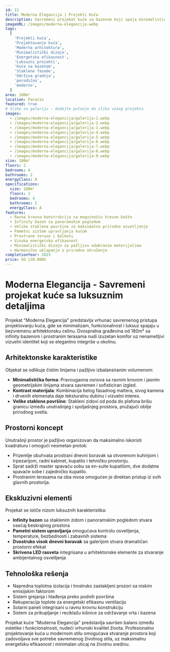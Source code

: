 ```yaml
---
id: 11
title: Moderna Elegancija | Projekti Kuća
description: Savremeni projekat kuće sa bazenom koji spaja minimalističku estetiku i vrhunski komfor. Profesionalno projektovanje kuća sa naglaskom na otvorene prostore, velike staklene površine i energetsku efikasnost. Idealno rešenje za moderan stil života koji traži luksuz, funkcionalnost i jedinstveni arhitektonski izraz.
imageURL: /images/moderna-elegancija.webp
tags:
  [
    'Projekti kuća',
    'Projektovanje kuća',
    'Moderna arhitektura',
    'Minimalistički dizajn',
    'Energetska efikasnost',
    'Luksuzni projekti',
    'Kuća sa bazenom',
    'Staklene fasade',
    'Održiva gradnja',
    'porodično',
    'moderno',
  ]
area: 180m²
location: Paraćin
featured: true
# Slike za galeriju - dodajte putanje do slika vašeg projekta
images:
  - /images/moderna-elegancija/galerija-1.webp
  - /images/moderna-elegancija/galerija-2.webp
  - /images/moderna-elegancija/galerija-3.webp
  - /images/moderna-elegancija/galerija-4.webp
  - /images/moderna-elegancija/galerija-5.webp
  - /images/moderna-elegancija/galerija-6.webp
  - /images/moderna-elegancija/galerija-7.webp
  - /images/moderna-elegancija/galerija-8.webp
  - /images/moderna-elegancija/galerija-9.webp
size: 180m²
floors: 2
bedrooms: 4
bathrooms: 2
energyClass: A
specifications:
  size: 180m²
  floors: 2
  bedrooms: 4
  bathrooms: 2
  energyClass: A
features:
  - Ravna krovna konstrukcija sa mogućnošću krovne bašte
  - Infinity bazen sa panoramskim pogledom
  - Velike staklene površine za maksimalno prirodno osvetljenje
  - Pametni sistem upravljanja kućom
  - Prostrane terase i balkoni
  - Visoka energetska efikasnost
  - Minimalistički dizajn sa pažljivo odabranim materijalima
  - Harmonično uklapanje u prirodno okruženje
completionYear: 2023
price: Od 130.000€
---
```


# Moderna Elegancija - Savremeni projekat kuće sa luksuznim detaljima

Projekat "Moderna Elegancija" predstavlja vrhunac savremenog pristupa projektovanju kuća, gde se minimalizam, funkcionalnost i luksuz spajaju u bezvremenu arhitektonsku celinu. Dvospratna građevina od 180m² sa infinity bazenom i prostranim terasama nudi izuzetan komfor uz nenametljivi vizuelni identitet koji se elegantno integriše u okolinu.

## Arhitektonske karakteristike

Objekat se odlikuje čistim linijama i pažljivo izbalansiranim volumenom:

- **Minimalistička forma**: Pravougaona osnova sa ravnim krovom i jasnim geometrijskim linijama stvara savremen i sofisticiran izgled.
- **Kontrast materijala**: Kombinacija belog fasadnog maltera, sivog kamena i drvenih elemenata daje teksturalnu dubinu i vizuelni interes.
- **Velike staklene površine**: Stakleni zidovi od poda do plafona brišu granicu između unutrašnjeg i spoljašnjeg prostora, pružajući obilje prirodnog svetla.

## Prostorni koncept

Unutrašnji prostor je pažljivo organizovan da maksimalno iskoristi kvadraturu i omogući nesmetan protok:

- Prizemlje obuhvata prostrani dnevni boravak sa otvorenom kuhinjom i trpezarijom, radni kabinet, kupatilo i tehničku prostoriju.
- Sprat sadrži master spavaću sobu sa en-suite kupatilom, dve dodatne spavaće sobe i zajedničko kupatilo.
- Prostranim terasama na oba nivoa omogućen je direktan pristup iz svih glavnih prostorija.

## Ekskluzivni elementi

Projekat se ističe nizom luksuznih karakteristika:

- **Infinity bazen** sa staklenim zidom i panoramskim pogledom stvara osećaj beskrajnog prostora
- **Pametni sistem upravljanja** omogućava kontrolu osvetljenja, temperature, bezbednosti i zabavnih sistema
- **Dvostruko visok dnevni boravak** sa galerijom stvara dramatičan prostorni efekat
- **Skrivena LED rasveta** integrisana u arhitektonske elemente za stvaranje ambijentalnog osvetljenja

## Tehnološka rešenja

- Napredna toplotna izolacija i trostruko zastakljeni prozori sa niskim emisijskim faktorom
- Sistem grejanja i hlađenja preko podnih površina
- Rekuperacija toplote za energetski efikasnu ventilaciju
- Solarni paneli integrisani u ravnu krovnu konstrukciju
- Sistem za prikupljanje i reciklažu kišnice za održavanje vrta i bazena

Projekat kuće "Moderna Elegancija" predstavlja savršen balans između estetike i funkcionalnosti, nudeći vrhunski kvalitet života. Profesionalno projektovanje kuća u modernom stilu omogućava stvaranje prostora koji zadovoljava sve potrebe savremenog životnog stila, uz maksimalnu energetsku efikasnost i minimalan uticaj na životnu sredinu.
